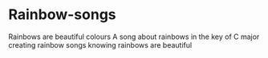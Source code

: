 # Rainbow-songs
Rainbows are beautiful colours
A song about rainbows in the key of C major
creating rainbow songs
knowing rainbows are beautiful

